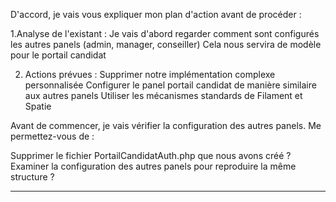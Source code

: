 D'accord, je vais vous expliquer mon plan d'action avant de procéder :

1.Analyse de l'existant :
Je vais d'abord regarder comment sont configurés les autres panels (admin, manager, conseiller)
Cela nous servira de modèle pour le portail candidat

2. Actions prévues :
Supprimer notre implémentation complexe personnalisée
Configurer le panel portail candidat de manière similaire aux autres panels
Utiliser les mécanismes standards de Filament et Spatie

Avant de commencer, je vais vérifier la configuration des autres panels. Me permettez-vous de :

Supprimer le fichier PortailCandidatAuth.php que nous avons créé ?
Examiner la configuration des autres panels pour reproduire la même structure ?

---------------------------------------


